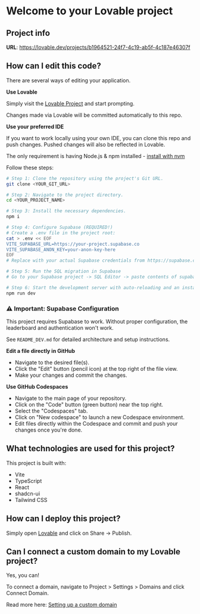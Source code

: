 # Welcome to your Lovable project

## Project info

**URL**: https://lovable.dev/projects/b1964521-24f7-4c19-ab5f-4c187e46307f

## How can I edit this code?

There are several ways of editing your application.

**Use Lovable**

Simply visit the [Lovable Project](https://lovable.dev/projects/b1964521-24f7-4c19-ab5f-4c187e46307f) and start prompting.

Changes made via Lovable will be committed automatically to this repo.

**Use your preferred IDE**

If you want to work locally using your own IDE, you can clone this repo and push changes. Pushed changes will also be reflected in Lovable.

The only requirement is having Node.js & npm installed - [install with nvm](https://github.com/nvm-sh/nvm#installing-and-updating)

Follow these steps:

```sh
# Step 1: Clone the repository using the project's Git URL.
git clone <YOUR_GIT_URL>

# Step 2: Navigate to the project directory.
cd <YOUR_PROJECT_NAME>

# Step 3: Install the necessary dependencies.
npm i

# Step 4: Configure Supabase (REQUIRED!)
# Create a .env file in the project root:
cat > .env << EOF
VITE_SUPABASE_URL=https://your-project.supabase.co
VITE_SUPABASE_ANON_KEY=your-anon-key-here
EOF
# Replace with your actual Supabase credentials from https://supabase.com/dashboard

# Step 5: Run the SQL migration in Supabase
# Go to your Supabase project -> SQL Editor -> paste contents of supabase/migrations/0001_players_rls.sql

# Step 6: Start the development server with auto-reloading and an instant preview.
npm run dev
```

### ⚠️ Important: Supabase Configuration

This project requires Supabase to work. Without proper configuration, the leaderboard and authentication won't work.

See `README_DEV.md` for detailed architecture and setup instructions.

**Edit a file directly in GitHub**

- Navigate to the desired file(s).
- Click the "Edit" button (pencil icon) at the top right of the file view.
- Make your changes and commit the changes.

**Use GitHub Codespaces**

- Navigate to the main page of your repository.
- Click on the "Code" button (green button) near the top right.
- Select the "Codespaces" tab.
- Click on "New codespace" to launch a new Codespace environment.
- Edit files directly within the Codespace and commit and push your changes once you're done.

## What technologies are used for this project?

This project is built with:

- Vite
- TypeScript
- React
- shadcn-ui
- Tailwind CSS

## How can I deploy this project?

Simply open [Lovable](https://lovable.dev/projects/b1964521-24f7-4c19-ab5f-4c187e46307f) and click on Share -> Publish.

## Can I connect a custom domain to my Lovable project?

Yes, you can!

To connect a domain, navigate to Project > Settings > Domains and click Connect Domain.

Read more here: [Setting up a custom domain](https://docs.lovable.dev/features/custom-domain#custom-domain)